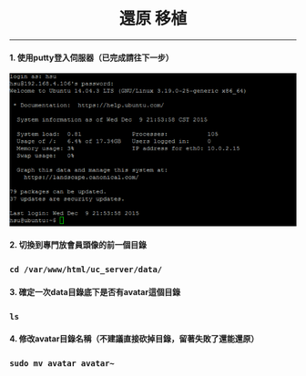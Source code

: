 # **<center>還原 移植</center>**

---

#### 1. 使用putty登入伺服器（已完成請往下一步）
![](../img/inst_part1/part1_4.png)

#### 2. 切換到專門放會員頭像的前一個目錄
### ```cd /var/www/html/uc_server/data/```

#### 3. 確定一次data目錄底下是否有avatar這個目錄
### ```ls```

#### 4. 修改avatar目錄名稱（不建議直接砍掉目錄，留著失敗了還能還原）
### ```sudo mv avatar avatar~```
